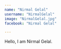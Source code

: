 ```yaml
---
name: "Nirmal Gelal"
username: "NirmalGelal"
image: "NirmalGelal.jpg"
facebook: "Nirmal Gelal"

---
```

Hello, I am Nirmal Gelal.